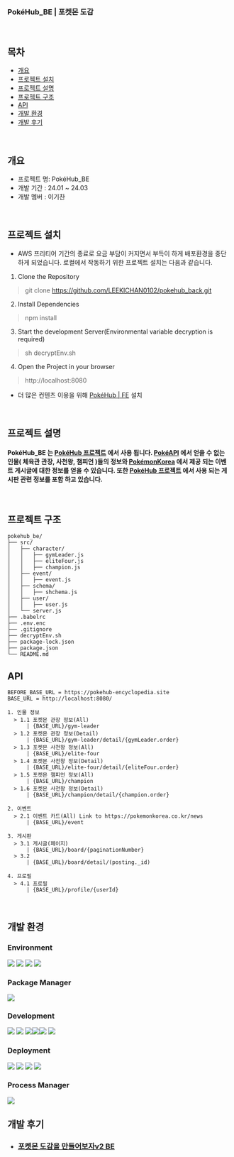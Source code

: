 ### PokéHub_BE | 포켓몬 도감  

<br>

## 목차
  - [개요](#개요)
  - [프로젝트 설치](#프로젝트-설치)
  - [프로젝트 설명](#프로젝트-설명)
  - [프로젝트 구조](#프로젝트-구조)
  - [API](#API)
  - [개발 환경](#개발-환경)
  - [개발 후기](#개발-후기)

<br>

## 개요
- 프로젝트 명: PokéHub_BE
- 개발 기간 : 24.01 ~ 24.03
- 개발 멤버 : 이기찬

<br>

## 프로젝트 설치

- AWS 프리티어 기간의 종료로 요금 부담이 커지면서 부득이 하게 배포환경을 중단하게 되었습니다. 로컬에서 작동하기 위한 프로젝트 설치는 다음과 같습니다.

1. Clone the Repository

> git clone https://github.com/LEEKICHAN0102/pokehub_back.git

2. Install Dependencies

> npm install

3. Start the development Server(Environmental variable decryption is required)

> sh decryptEnv.sh

4. Open the Project in your browser

> http://localhost:8080

- 더 많은 컨텐츠 이용을 위해 [PokéHub | FE](https://github.com/LEEKICHAN0102/pokehub_front) 설치

<br>

## 프로젝트 설명

#### PokéHub_BE 는 [PokéHub 프로젝트](https://pokehub-encyclopedia.vercel.app) 에서 사용 됩니다. [PokéAPI](https://pokeapi.co) 에서 얻을 수 없는 인물( 체육관 관장, 사천왕, 챔피언 )들의 정보와 [PokémonKorea](https://pokemonkorea.co.kr/news) 에서 제공 되는 이벤트 게시글에 대한 정보를 얻을 수 있습니다. 또한 [PokéHub 프로젝트](https://pokehub-encyclopedia.vercel.app) 에서 사용 되는 게시판 관련 정보를 포함 하고 있습니다.  

<br>

## 프로젝트 구조

```
pokehub_be/
├── src/
│   ├── character/
│   │   ├── gymLeader.js
│   │   ├── eliteFour.js
│   │   ├── champion.js
│   ├── event/
│   │   ├── event.js
│   ├── schema/
│   │   ├── shchema.js
│   ├── user/
│   │   ├── user.js
│   └── server.js
├── .babelrc
├── .env.enc
├── .gitignore
├── decryptEnv.sh
├── package-lock.json
├── package.json
└── README.md
```

## API
```
BEFORE_BASE_URL = https://pokehub-encyclopedia.site
BASE_URL = http://localhost:8080/

1. 인물 정보
  > 1.1 포켓몬 관장 정보(All)
      | {BASE_URL}/gym-leader
  > 1.2 포켓몬 관장 정보(Detail)
      | {BASE_URL}/gym-leader/detail/{gymLeader.order}
  > 1.3 포켓몬 사천왕 정보(All)
      | {BASE_URL}/elite-four
  > 1.4 포켓몬 사천왕 정보(Detail)
      | {BASE_URL}/elite-four/detail/{eliteFour.order}
  > 1.5 포켓몬 챔피언 정보(All)
      | {BASE_URL}/champion
  > 1.6 포켓몬 사천왕 정보(Detail)
      | {BASE_URL}/champion/detail/{champion.order}

2. 이벤트
  > 2.1 이벤트 카드(All) Link to https://pokemonkorea.co.kr/news 
      | {BASE_URL}/event

3. 게시판
  > 3.1 게시글(페이지)
      | {BASE_URL}/board/{paginationNumber}
  > 3.2
      | {BASE_URL}/board/detail/(posting._id)

4. 프로필
  > 4.1 프로필
      | {BASE_URL}/profile/{userId}

```

<br/>

## 개발 환경

### Environment
<img src="https://img.shields.io/badge/Visual Studio code-007ACC?style=for-the-badge&logo=visualstudiocode&logoColor=white">  <img src="https://img.shields.io/badge/git-F05032?style=for-the-badge&logo=git&logoColor=white">  <img src="https://img.shields.io/badge/github-181717?style=for-the-badge&logo=github&logoColor=white">  <img src="https://img.shields.io/badge/powershell-5391FE?style=for-the-badge&logo=powershell&logoColor=white">

### Package Manager
<img src="https://img.shields.io/badge/npm-CB3837?style=for-the-badge&logo=npm&logoColor=white">

### Development
<img src="https://img.shields.io/badge/node.js-339933?style=for-the-badge&logo=node.js&logoColor=white"> <img src="https://img.shields.io/badge/express-000000?style=for-the-badge&logo=express&logoColor=white"> <img src="https://img.shields.io/badge/MongoDB-47A248?style=for-the-badge&logo=mongodb&logoColor=white"><img src="https://img.shields.io/badge/mongoose-880000?style=for-the-badge&logo=mongoose&logoColor=white"><img src="https://img.shields.io/badge/puppeteer-40B5A4?style=for-the-badge&logo=puppeteer&logoColor=white"> <img src="https://img.shields.io/badge/bcrypt-FF6633?style=for-the-badge&&logoColor=white">

### Deployment
<img src="https://img.shields.io/badge/ubuntu-E95420?style=for-the-badge&logo=ubuntu&logoColor=white"> <img src="https://img.shields.io/badge/amazon ec2-FF9900?style=for-the-badge&logo=amazon ec2&logoColor=white"> <img src="https://img.shields.io/badge/amazons3-569A31?style=for-the-badge&logo=amazons3&logoColor=white"> <img src="https://img.shields.io/badge/amazonroute53-8C4FFF?style=for-the-badge&logo=amazonroute53&logoColor=white">

### Process Manager
<img src="https://img.shields.io/badge/PM2-2B037A?style=for-the-badge&logo=pm2&logoColor=white">

<br/>

## 개발 후기
- ### [포켓몬 도감을 만들어보자v2 BE](https://velog.io/@rlcks01537/%ED%8F%AC%EC%BC%93%EB%AA%AC-%EB%8F%84%EA%B0%90%EC%9D%84-%EB%A7%8C%EB%93%A4%EC%96%B4%EB%B3%B4%EC%9E%90v2-BE)
